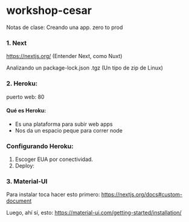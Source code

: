 # workshop-cesar
Notas de clase: Creando una app. zero to prod

### 1. Next
https://nextjs.org/ (Entender Next, como Nuxt)

Analizando un package-lock.json
.tgz (Un tipo de zip de Linux)

### 2. Heroku:
puerto web: 80

#### Qué es Heroku:
- Es una plataforma para subir web apps
- Nos da un espacio peque para correr node

### Configurando Heroku: 
1. Escoger EUA por conectividad.
2. Deploy: 


### 3. Material-UI

Para instalar toca hacer esto primero:
https://nextjs.org/docs#custom-document

Luego, ahí sí, esto:
https://material-ui.com/getting-started/installation/
